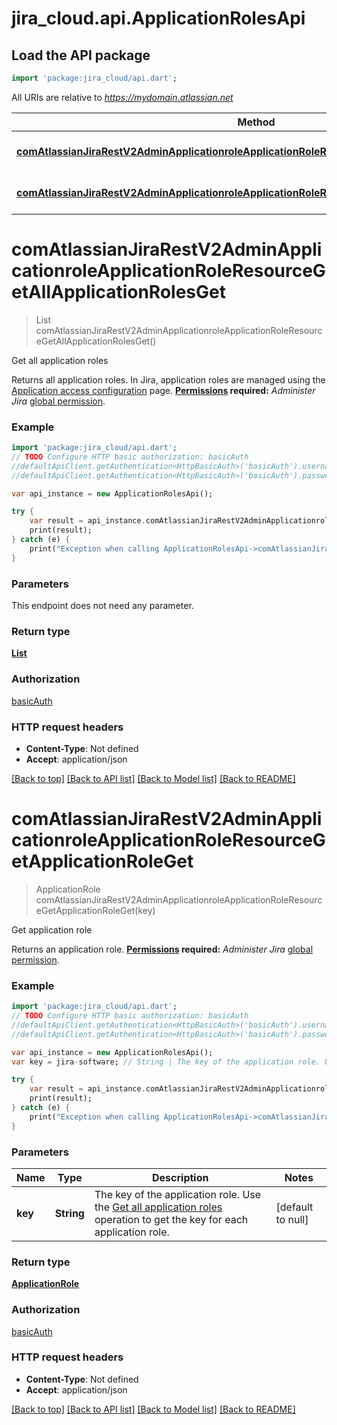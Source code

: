 # jira_cloud.api.ApplicationRolesApi

## Load the API package
```dart
import 'package:jira_cloud/api.dart';
```

All URIs are relative to *https://mydomain.atlassian.net*

Method | HTTP request | Description
------------- | ------------- | -------------
[**comAtlassianJiraRestV2AdminApplicationroleApplicationRoleResourceGetAllApplicationRolesGet**](ApplicationRolesApi.md#comAtlassianJiraRestV2AdminApplicationroleApplicationRoleResourceGetAllApplicationRolesGet) | **get** /rest/api/3/applicationrole | Get all application roles
[**comAtlassianJiraRestV2AdminApplicationroleApplicationRoleResourceGetApplicationRoleGet**](ApplicationRolesApi.md#comAtlassianJiraRestV2AdminApplicationroleApplicationRoleResourceGetApplicationRoleGet) | **get** /rest/api/3/applicationrole/{key} | Get application role


# **comAtlassianJiraRestV2AdminApplicationroleApplicationRoleResourceGetAllApplicationRolesGet**
> List<ApplicationRole> comAtlassianJiraRestV2AdminApplicationroleApplicationRoleResourceGetAllApplicationRolesGet()

Get all application roles

Returns all application roles. In Jira, application roles are managed using the [Application access configuration](https://confluence.atlassian.com/x/3YxjL) page.  **[Permissions](#permissions) required:** *Administer Jira* [global permission](https://confluence.atlassian.com/x/x4dKLg).

### Example 
```dart
import 'package:jira_cloud/api.dart';
// TODO Configure HTTP basic authorization: basicAuth
//defaultApiClient.getAuthentication<HttpBasicAuth>('basicAuth').username = 'YOUR_USERNAME'
//defaultApiClient.getAuthentication<HttpBasicAuth>('basicAuth').password = 'YOUR_PASSWORD';

var api_instance = new ApplicationRolesApi();

try { 
    var result = api_instance.comAtlassianJiraRestV2AdminApplicationroleApplicationRoleResourceGetAllApplicationRolesGet();
    print(result);
} catch (e) {
    print("Exception when calling ApplicationRolesApi->comAtlassianJiraRestV2AdminApplicationroleApplicationRoleResourceGetAllApplicationRolesGet: $e\n");
}
```

### Parameters
This endpoint does not need any parameter.

### Return type

[**List<ApplicationRole>**](ApplicationRole.md)

### Authorization

[basicAuth](../README.md#basicAuth)

### HTTP request headers

 - **Content-Type**: Not defined
 - **Accept**: application/json

[[Back to top]](#) [[Back to API list]](../README.md#documentation-for-api-endpoints) [[Back to Model list]](../README.md#documentation-for-models) [[Back to README]](../README.md)

# **comAtlassianJiraRestV2AdminApplicationroleApplicationRoleResourceGetApplicationRoleGet**
> ApplicationRole comAtlassianJiraRestV2AdminApplicationroleApplicationRoleResourceGetApplicationRoleGet(key)

Get application role

Returns an application role.  **[Permissions](#permissions) required:** *Administer Jira* [global permission](https://confluence.atlassian.com/x/x4dKLg).

### Example 
```dart
import 'package:jira_cloud/api.dart';
// TODO Configure HTTP basic authorization: basicAuth
//defaultApiClient.getAuthentication<HttpBasicAuth>('basicAuth').username = 'YOUR_USERNAME'
//defaultApiClient.getAuthentication<HttpBasicAuth>('basicAuth').password = 'YOUR_PASSWORD';

var api_instance = new ApplicationRolesApi();
var key = jira-software; // String | The key of the application role. Use the [Get all application roles](#api-rest-api-3-applicationrole-get) operation to get the key for each application role.

try { 
    var result = api_instance.comAtlassianJiraRestV2AdminApplicationroleApplicationRoleResourceGetApplicationRoleGet(key);
    print(result);
} catch (e) {
    print("Exception when calling ApplicationRolesApi->comAtlassianJiraRestV2AdminApplicationroleApplicationRoleResourceGetApplicationRoleGet: $e\n");
}
```

### Parameters

Name | Type | Description  | Notes
------------- | ------------- | ------------- | -------------
 **key** | **String**| The key of the application role. Use the [Get all application roles](#api-rest-api-3-applicationrole-get) operation to get the key for each application role. | [default to null]

### Return type

[**ApplicationRole**](ApplicationRole.md)

### Authorization

[basicAuth](../README.md#basicAuth)

### HTTP request headers

 - **Content-Type**: Not defined
 - **Accept**: application/json

[[Back to top]](#) [[Back to API list]](../README.md#documentation-for-api-endpoints) [[Back to Model list]](../README.md#documentation-for-models) [[Back to README]](../README.md)

